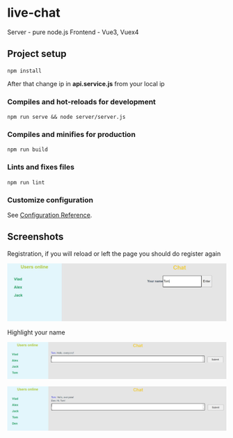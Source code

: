 # live-chat

Server - pure node.js
Frontend - Vue3, Vuex4



## Project setup
```
npm install

```
After that change ip in **api.service.js** from your local ip
### Compiles and hot-reloads for development
```
npm run serve && node server/server.js

```

### Compiles and minifies for production
```
npm run build
```

### Lints and fixes files
```
npm run lint
```

### Customize configuration
See [Configuration Reference](https://cli.vuejs.org/config/).
## Screenshots

Registration, if you will reload or left the page
you should do register again

![App Screenshot](docs/screenshots/1.jpg)

Highlight your name

![App Screenshot](docs/screenshots/2.jpg)


![App Screenshot](docs/screenshots/3.jpg)
